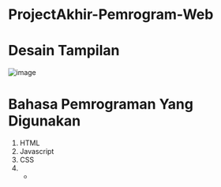 # ProjectAkhir-Pemrogram-Web
# Desain Tampilan
![image](https://github.com/NurAnifah125/ProjectAkhir-Pemrogram-Web/assets/164049707/d2b6f136-3019-45a2-95c6-a1e6d9c11298)
# Bahasa Pemrograman Yang Digunakan
1. HTML
2. Javascript
3. CSS
4.  -
